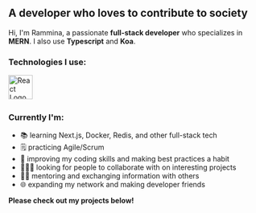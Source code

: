 ## A developer who loves to contribute to society

Hi, I'm Rammina, a passionate **full-stack developer** who specializes in **MERN**. I also use **Typescript** and **Koa**.

### Technologies I use:

<img src="https://github.com/coherencez/tech-logos/blob/master/react.png?raw=true" alt="React Logo" width="48" height="48" />
<img src="" alt="" width="" height="" />
<img src="" alt="" width="" height="" />
<img src="" alt="" width="" height="" />
<img src="" alt="" width="" height="" />
<img src="" alt="" width="" height="" />
<img src="" alt="" width="" height="" />
<img src="" alt="" width="" height="" />
<img src="" alt="" width="" height="" />
<img src="" alt="" width="" height="" />
<img src="" alt="" width="" height="" />
<img src="" alt="" width="" height="" />


### Currently I'm:

- 📚 learning Next.js, Docker, Redis, and other full-stack tech
- 🗒️ practicing Agile/Scrum 
- 💪 improving my coding skills and making best practices a habit
- 🧑‍🤝‍🧑 looking for people to collaborate with on interesting projects
- 👩‍🏫 mentoring and exchanging information with others
- 🌐 expanding my network and making developer friends


**Please check out my projects below!**
<!--
**Rammina/rammina** is a ✨ _special_ ✨ repository because its `README.md` (this file) appears on your GitHub profile.

Here are some ideas to get you started:

- 🔭 I’m currently working on ...
- 🌱 I’m currently learning ...
- 👯 I’m looking to collaborate on ...
- 🤔 I’m looking for help with ...
- 💬 Ask me about ...
- 📫 How to reach me: ...
- 😄 Pronouns: ...
- ⚡ Fun fact: ...
-->

